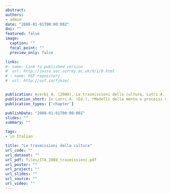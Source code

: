 ```yaml
---
abstract: 
authors:
- admin
date: "2008-01-01T00:00:00Z"
doi: ""
featured: false
image:
  caption: ""
  focal_point: ""
  preview_only: false

links:
#- name: Link to published version
#  url: http://jasss.soc.surrey.ac.uk/9/1/9.html
# - name: OSF repository
#  url: http://osf.io/fjkze/


publication: Acerbi A. (2008), Le trasmissioni della cultura, Lutri A. (Ed.), *Modelli della mente e processi di pensiero&#58; il dibattito antropologico contemporaneo*, Catania, ED.IT, pp. 139 – 157
publication_short: In Lutri A. (Ed.), *Modelli della mente e processi di pensiero&#58; il dibattito antropologico contemporaneo*, Catania, ED.IT, pp. 139 – 157
publication_types: ['chapter']

publishDate: "2008-01-01T00:00:00Z"
slides: ""
summary: ""

tags:
- in Italian

title: "Le trasmissioni della cultura"
url_code: ""
url_dataset: ""
url_pdf: files/ITA_2008_trasmissioni.pdf
url_poster: ""
url_project: ""
url_slides: ""
url_source: ""
url_video: ""
---
```

